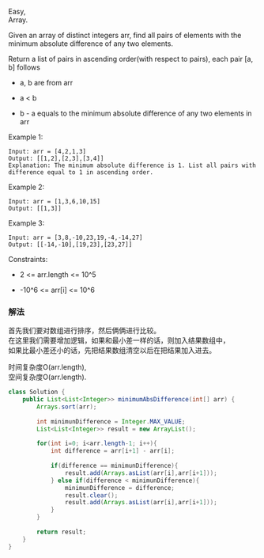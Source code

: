 Easy,  
Array.  

Given an array of distinct integers arr, find all pairs of elements with the minimum absolute difference of any two elements. 

Return a list of pairs in ascending order(with respect to pairs), each pair [a, b] follows

* a, b are from arr

* a < b

* b - a equals to the minimum absolute difference of any two elements in arr

 

Example 1:
```
Input: arr = [4,2,1,3]
Output: [[1,2],[2,3],[3,4]]
Explanation: The minimum absolute difference is 1. List all pairs with difference equal to 1 in ascending order.
```
Example 2:
```
Input: arr = [1,3,6,10,15]
Output: [[1,3]]
```
Example 3:
```
Input: arr = [3,8,-10,23,19,-4,-14,27]
Output: [[-14,-10],[19,23],[23,27]]
```

Constraints:

* 2 <= arr.length <= 10^5

* -10^6 <= arr[i] <= 10^6


### 解法

首先我们要对数组进行排序，然后俩俩进行比较。  
在这里我们需要增加逻辑，如果和最小差一样的话，则加入结果数组中，  
如果比最小差还小的话，先把结果数组清空以后在把结果加入进去。  

时间复杂度O(arr.length),  
空间复杂度O(arr.length).  

```java
class Solution {
    public List<List<Integer>> minimumAbsDifference(int[] arr) {
        Arrays.sort(arr);
        
        int minimunDifference = Integer.MAX_VALUE;
        List<List<Integer>> result = new ArrayList();
        
        for(int i=0; i<arr.length-1; i++){
            int difference = arr[i+1] - arr[i];
            
            if(difference == minimunDifference){
                result.add(Arrays.asList(arr[i],arr[i+1]));
            } else if(difference < minimunDifference){
                minimunDifference = difference;
                result.clear();
                result.add(Arrays.asList(arr[i],arr[i+1]));
            }
        }
        
        return result;
    }
}
```